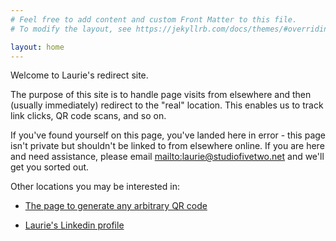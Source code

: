 ```yaml
---
# Feel free to add content and custom Front Matter to this file.
# To modify the layout, see https://jekyllrb.com/docs/themes/#overriding-theme-defaults

layout: home
---
```


Welcome to Laurie's redirect site.

The purpose of this site is to handle page visits from elsewhere and then (usually immediately) redirect to the "real" location. This enables us to track link clicks, QR code scans, and so on.

If you've found yourself on this page, you've landed here in error - this page isn't private but shouldn't be linked to from elsewhere online. If you are here and need assistance, please email [mailto:laurie@studiofivetwo.net](laurie@studiofivetwo.net) and we'll get you sorted out.

Other locations you may be interested in:

* [The page to generate any arbitrary QR code](/qr)

* [Laurie's Linkedin profile](/me)
